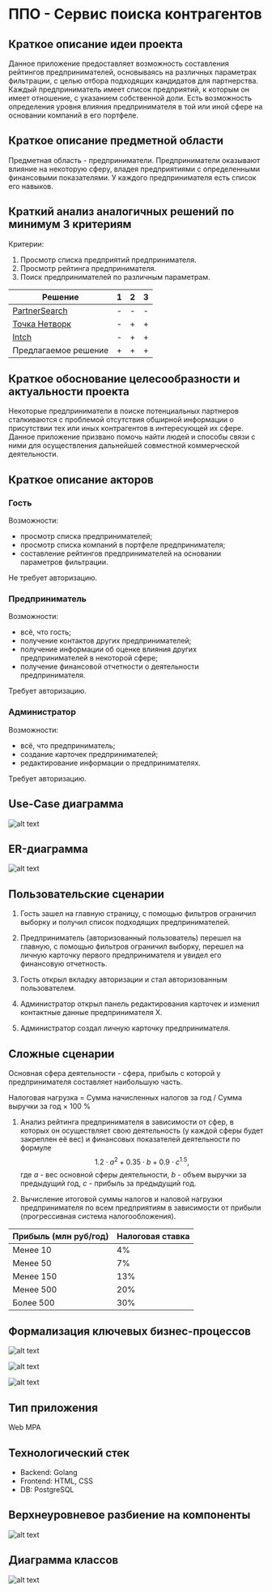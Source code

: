 # ППО - Сервис поиска контрагентов

## Краткое описание идеи проекта

Данное приложение предоставляет возможность составления рейтингов предпринимателей, основываясь на различных параметрах фильтрации, с целью отбора подходящих кандидатов для партнерства. Каждый предприниматель имеет список предприятий, к которым он имеет отношение, с указанием собственной доли. Есть возможность определения уровня влияния предпринимателя в той или иной сфере на основании компаний в его портфеле.

## Краткое описание предметной области

Предметная область - предприниматели. Предприниматели оказывают влияние на некоторую сферу, владея предприятиями с определенными финансовыми показателями. У каждого предпринимателя есть список его навыков.

## Краткий анализ аналогичных решений по минимум 3 критериям

Критерии:  
1. Просмотр списка предприятий предпринимателя.
2. Просмотр рейтинга предпринимателя.
3. Поиск предпринимателей по различным параметрам.

Решение                                          | 1 | 2 | 3 |
------------------------------------------------ | - | - | - |
[PartnerSearch](https://www.partnersearch.ru/)   | - | - | - |
[Точка Нетворк](https://tochka.com/rko/network/) | - | + | + |
[Intch](https://intch.org/)                      | - | + | + |
Предлагаемое решение                             | + | + | + |


## Краткое обоснование целесообразности и актуальности проекта

Некоторые предприниматели в поиске потенциальных партнеров сталкиваются с проблемой отсутствия обширной информации о присутствии тех или иных контрагентов в интересующей их сфере. Данное приложение призвано помочь найти людей и способы связи с ними для осуществления дальнейшей совместной коммерческой деятельности.


## Краткое описание акторов

### Гость 

Возможности:
- просмотр списка предпринимателей;
- просмотр списка компаний в портфеле предпринимателя;
- составление рейтингов предпринимателей на основании параметров фильтрации.

Не требует авторизацию.

### Предприниматель

Возможности:
- всё, что гость;
- получение контактов других предпринимателей;
- получение информации об оценке влияния других предпринимателей в некоторой сфере;
- получение финансовой отчетности о деятельности предпринимателя.

Требует авторизацию.

### Администратор

Возможности:
- всё, что предприниматель;
- создание карточек предпринимателей;
- редактирование информации о предпринимателях.

Требует авторизацию.


## Use-Case диаграмма

![alt text](diagrams/usecase.png "Use-Case диаграмма")

## ER-диаграмма

![alt text](diagrams/er.png "ER-диаграмма")


## Пользовательские сценарии

1. Гость зашел на главную страницу, с помощью фильтров ограничил выборку и получил список подходящих предпринимателей.

2. Предприниматель (авторизованный пользователь) перешел на главную, с помощью фильтров ограничил выборку, перешел на личную карточку первого предпринимателя и увидел его финансовую отчетность.

3. Гость открыл вкладку авторизации и стал авторизованным пользователем.

4. Администратор открыл панель редактирования карточек и изменил контактные данные предпринимателя Х.

5. Администратор создал личную карточку предпринимателя.

## Сложные сценарии

Основная сфера деятельности - сфера, прибыль с которой у предпринимателя составляет наибольшую часть.

Налоговая нагрузка = Сумма начисленных налогов за год / Сумма выручки за год × 100 %

1. Анализ рейтинга предпринимателя в зависимости от сфер, в которых он осуществляет свою деятельность (у каждой сферы будет закреплен её вес) и финансовых показателей деятельности по формуле $$ 1.2 \cdot a^2 + 0.35 \cdot b + 0.9 \cdot c ^ {1.5}, $$ где $a$ - вес основной сферы деятельности, $b$ - объем выручки за предыдущий год, $c$ - прибыль за предыдущий год.

2. Вычисление итоговой суммы налогов и наловой нагрузки предпринимателя по всем предприятиям в зависимости от прибыли (прогрессивная система налогообложения). 

Прибыль (млн руб/год)                                         | Налоговая ставка |
------------------------------------------------ | - |
Менее 10   | 4% |
Менее 50   | 7% |
Менее 150                      | 13% |
Менее 500                             | 20% |
Более 500                            | 30% |

## Формализация ключевых бизнес-процессов

![alt text](diagrams/guest.png "BMPN гостя")

![alt text](diagrams/entrepreneur.png "BPMN предпринимателя")

![alt text](diagrams/admin.png "BPMN администратора")

## Тип приложения

Web MPA

## Технологический стек

- Backend: Golang
- Frontend: HTML, CSS
- DB: PostgreSQL

## Верхнеуровневое разбиение на компоненты

![alt text](diagrams/components.png "Верхнеуровневое разбиение на компоненты")

## Диаграмма классов

![alt text](diagrams/uml.png "Диаграмма классов")
